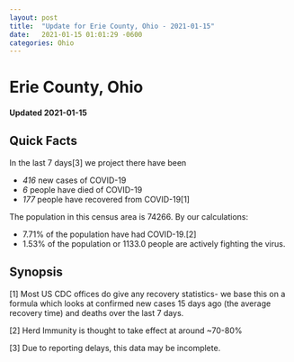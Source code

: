 ```yaml
---
layout: post
title:  "Update for Erie County, Ohio - 2021-01-15"
date:   2021-01-15 01:01:29 -0600
categories: Ohio
---
```


# Erie County, Ohio
#### Updated 2021-01-15

## Quick Facts

In the last 7 days[3] we project there have been
- *416* new cases of COVID-19
- *6* people have died of COVID-19
- *177* people have recovered from COVID-19[1]

The population in this census area is 74266. By our calculations:
- 7.71% of the population have had COVID-19.[2]
- 1.53% of the population or 1133.0 people are actively fighting the virus.

## Synopsis




[1] Most US CDC offices do give any recovery statistics- we base this on a formula which looks at confirmed new cases
15 days ago (the average recovery time) and deaths over the last 7 days.

[2] Herd Immunity is thought to take effect at around ~70-80%

[3] Due to reporting delays, this data may be incomplete.
 
    